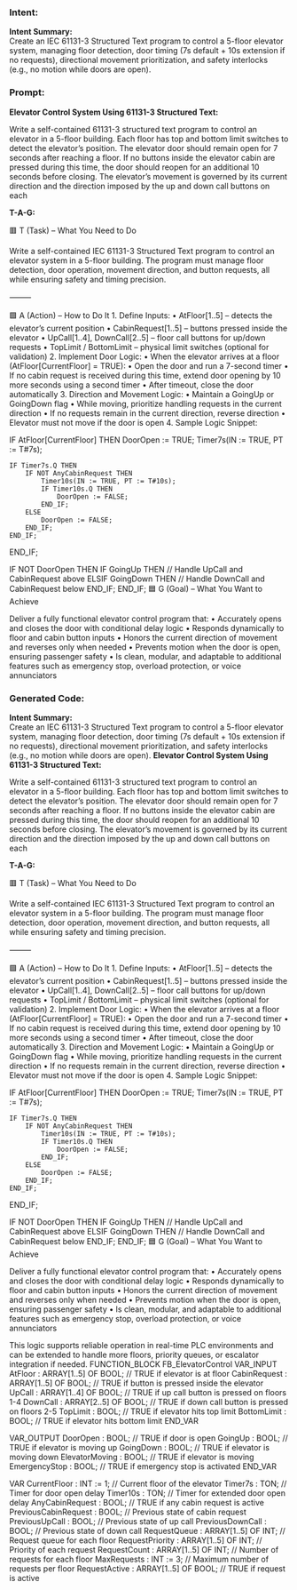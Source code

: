 ### Intent:
**Intent Summary:**  
Create an IEC 61131-3 Structured Text program to control a 5-floor elevator system, managing floor detection, door timing (7s default + 10s extension if no requests), directional movement prioritization, and safety interlocks (e.g., no motion while doors are open).

### Prompt:
**Elevator Control System Using 61131-3 Structured Text:**

Write a self-contained 61131-3 structured text program to control an elevator in a 5-floor building. Each floor has top and bottom limit switches to detect the elevator’s position. The elevator door should remain open for 7 seconds after reaching a floor. If no buttons inside the elevator cabin are pressed during this time, the door should reopen for an additional 10 seconds before closing. The elevator’s movement is governed by its current direction and the direction imposed by the up and down call buttons on each

**T-A-G:**

🟥 T (Task) – What You Need to Do

Write a self-contained IEC 61131-3 Structured Text program to control an elevator system in a 5-floor building. The program must manage floor detection, door operation, movement direction, and button requests, all while ensuring safety and timing precision.

⸻

🟩 A (Action) – How to Do It
	1.	Define Inputs:
	•	AtFloor[1..5] – detects the elevator’s current position
	•	CabinRequest[1..5] – buttons pressed inside the elevator
	•	UpCall[1..4], DownCall[2..5] – floor call buttons for up/down requests
	•	TopLimit / BottomLimit – physical limit switches (optional for validation)
	2.	Implement Door Logic:
	•	When the elevator arrives at a floor (AtFloor[CurrentFloor] = TRUE):
	•	Open the door and run a 7-second timer
	•	If no cabin request is received during this time, extend door opening by 10 more seconds using a second timer
	•	After timeout, close the door automatically
	3.	Direction and Movement Logic:
	•	Maintain a GoingUp or GoingDown flag
	•	While moving, prioritize handling requests in the current direction
	•	If no requests remain in the current direction, reverse direction
	•	Elevator must not move if the door is open
	4.	Sample Logic Snippet:

 IF AtFloor[CurrentFloor] THEN
    DoorOpen := TRUE;
    Timer7s(IN := TRUE, PT := T#7s);

    IF Timer7s.Q THEN
        IF NOT AnyCabinRequest THEN
            Timer10s(IN := TRUE, PT := T#10s);
            IF Timer10s.Q THEN
                DoorOpen := FALSE;
            END_IF;
        ELSE
            DoorOpen := FALSE;
        END_IF;
    END_IF;
END_IF;

IF NOT DoorOpen THEN
    IF GoingUp THEN
        // Handle UpCall and CabinRequest above
    ELSIF GoingDown THEN
        // Handle DownCall and CabinRequest below
    END_IF;
END_IF;
🟦 G (Goal) – What You Want to Achieve

Deliver a fully functional elevator control program that:
	•	Accurately opens and closes the door with conditional delay logic
	•	Responds dynamically to floor and cabin button inputs
	•	Honors the current direction of movement and reverses only when needed
	•	Prevents motion when the door is open, ensuring passenger safety
	•	Is clean, modular, and adaptable to additional features such as emergency stop, overload protection, or voice annunciators

### Generated Code:
**Intent Summary:**  
Create an IEC 61131-3 Structured Text program to control a 5-floor elevator system, managing floor detection, door timing (7s default + 10s extension if no requests), directional movement prioritization, and safety interlocks (e.g., no motion while doors are open).
**Elevator Control System Using 61131-3 Structured Text:**

Write a self-contained 61131-3 structured text program to control an elevator in a 5-floor building. Each floor has top and bottom limit switches to detect the elevator’s position. The elevator door should remain open for 7 seconds after reaching a floor. If no buttons inside the elevator cabin are pressed during this time, the door should reopen for an additional 10 seconds before closing. The elevator’s movement is governed by its current direction and the direction imposed by the up and down call buttons on each

**T-A-G:**

🟥 T (Task) – What You Need to Do

Write a self-contained IEC 61131-3 Structured Text program to control an elevator system in a 5-floor building. The program must manage floor detection, door operation, movement direction, and button requests, all while ensuring safety and timing precision.

⸻

🟩 A (Action) – How to Do It
	1.	Define Inputs:
	•	AtFloor[1..5] – detects the elevator’s current position
	•	CabinRequest[1..5] – buttons pressed inside the elevator
	•	UpCall[1..4], DownCall[2..5] – floor call buttons for up/down requests
	•	TopLimit / BottomLimit – physical limit switches (optional for validation)
	2.	Implement Door Logic:
	•	When the elevator arrives at a floor (AtFloor[CurrentFloor] = TRUE):
	•	Open the door and run a 7-second timer
	•	If no cabin request is received during this time, extend door opening by 10 more seconds using a second timer
	•	After timeout, close the door automatically
	3.	Direction and Movement Logic:
	•	Maintain a GoingUp or GoingDown flag
	•	While moving, prioritize handling requests in the current direction
	•	If no requests remain in the current direction, reverse direction
	•	Elevator must not move if the door is open
	4.	Sample Logic Snippet:

 IF AtFloor[CurrentFloor] THEN
    DoorOpen := TRUE;
    Timer7s(IN := TRUE, PT := T#7s);

    IF Timer7s.Q THEN
        IF NOT AnyCabinRequest THEN
            Timer10s(IN := TRUE, PT := T#10s);
            IF Timer10s.Q THEN
                DoorOpen := FALSE;
            END_IF;
        ELSE
            DoorOpen := FALSE;
        END_IF;
    END_IF;
END_IF;

IF NOT DoorOpen THEN
    IF GoingUp THEN
        // Handle UpCall and CabinRequest above
    ELSIF GoingDown THEN
        // Handle DownCall and CabinRequest below
    END_IF;
END_IF;
🟦 G (Goal) – What You Want to Achieve

Deliver a fully functional elevator control program that:
	•	Accurately opens and closes the door with conditional delay logic
	•	Responds dynamically to floor and cabin button inputs
	•	Honors the current direction of movement and reverses only when needed
	•	Prevents motion when the door is open, ensuring passenger safety
	•	Is clean, modular, and adaptable to additional features such as emergency stop, overload protection, or voice annunciators

This logic supports reliable operation in real-time PLC environments and can be extended to handle more floors, priority queues, or escalator integration if needed.
FUNCTION_BLOCK FB_ElevatorControl
VAR_INPUT
    AtFloor : ARRAY[1..5] OF BOOL; // TRUE if elevator is at floor
    CabinRequest : ARRAY[1..5] OF BOOL; // TRUE if button is pressed inside the elevator
    UpCall : ARRAY[1..4] OF BOOL; // TRUE if up call button is pressed on floors 1-4
    DownCall : ARRAY[2..5] OF BOOL; // TRUE if down call button is pressed on floors 2-5
    TopLimit : BOOL; // TRUE if elevator hits top limit
    BottomLimit : BOOL; // TRUE if elevator hits bottom limit
END_VAR

VAR_OUTPUT
    DoorOpen : BOOL; // TRUE if door is open
    GoingUp : BOOL; // TRUE if elevator is moving up
    GoingDown : BOOL; // TRUE if elevator is moving down
    ElevatorMoving : BOOL; // TRUE if elevator is moving
    EmergencyStop : BOOL; // TRUE if emergency stop is activated
END_VAR

VAR
    CurrentFloor : INT := 1; // Current floor of the elevator
    Timer7s : TON; // Timer for door open delay
    Timer10s : TON; // Timer for extended door open delay
    AnyCabinRequest : BOOL; // TRUE if any cabin request is active
    PreviousCabinRequest : BOOL; // Previous state of cabin request
    PreviousUpCall : BOOL; // Previous state of up call
    PreviousDownCall : BOOL; // Previous state of down call
    RequestQueue : ARRAY[1..5] OF INT; // Request queue for each floor
    RequestPriority : ARRAY[1..5] OF INT; // Priority of each request
    RequestCount : ARRAY[1..5] OF INT; // Number of requests for each floor
    MaxRequests : INT := 3; // Maximum number of requests per floor
    RequestActive : ARRAY[1..5] OF BOOL; // TRUE if request is active
